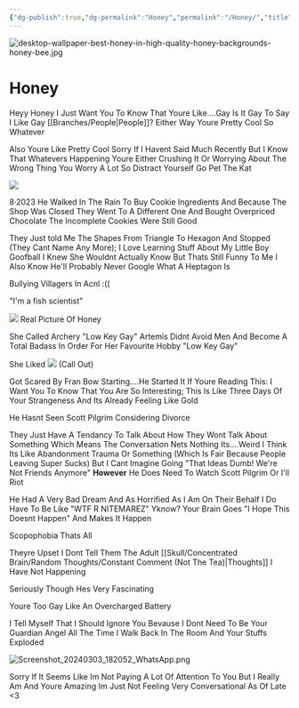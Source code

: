 ```yaml
---
{"dg-publish":true,"dg-permalink":"Honey","permalink":"/Honey/","title":"Honey","hideInGraph":true,"tags":["Tagless"],"noteIcon":""}
---
```


![desktop-wallpaper-best-honey-in-high-quality-honey-backgrounds-honey-bee.jpg](/img/user/images/desktop-wallpaper-best-honey-in-high-quality-honey-backgrounds-honey-bee.jpg)
# Honey

Heyy Honey
I Just Want You To Know That Youre Like....Gay
Is It Gay To Say I Like Gay [[Branches/People\|People]]?
Either Way Youre Pretty Cool So Whatever

Also Youre Like Pretty Cool
Sorry If I Havent Said Much Recently But I Know That Whatevers Happening Youre Either Crushing It Or Worrying About The Wrong Thing
You Worry A Lot So Distract Yourself
Go Pet The Kat



![](https://i.imgur.com/uZCzlCN.png)


8·2023 He Walked In The Rain To Buy Cookie Ingredients And Because The Shop Was Closed They Went To A Different One And Bought Overpriced Chocolate
    The Incomplete Cookies Were Still Good

They Just told Me The Shapes From Triangle To Hexagon And Stopped (They Cant Name Any More); I Love Learning Stuff About My Little Boy
Goofball
I Knew She Wouldnt Actually Know But Thats Still Funny To Me
I Also Know He'll Probably Never Google What A Heptagon Is

Bullying Villagers In Acnl :((

"I'm a fish scientist"

![](https://i.imgur.com/1Cehcyh.jpg)
Real Picture Of Honey

She Called Archery "Low Key Gay"
Artemis Didnt Avoid Men And Become A Total Badass In Order For Her Favourite Hobby "Low Key Gay"

She Liked ![](https://i.imgur.com/3GxHXlG.jpg)
(Call Out)

Got Scared By Fran Bow Starting....He Started It
If Youre Reading This: I Want You To Know That You Are So Interesting; This Is Like Three Days Of Your Strangeness And Its Already Feeling Like Gold

He Hasnt Seen Scott Pilgrim
Considering Divorce

They Just Have A Tendancy To Talk About How They Wont Talk About Something Which Means The Conversation Nets Nothing
Its....Weird
I Think Its Like Abandonment Trauma Or Something (Which Is Fair Because People Leaving Super Sucks) But I Cant Imagine Going "That Ideas Dumb! We're Not Friends Anymore" **However** He Does Need To Watch Scott Pilgrim Or I'll Riot

He Had A Very Bad Dream And As Horrified As I Am On Their Behalf I Do Have To Be Like "WTF R NITEMAREZ" Yknow?
Your Brain Goes "I Hope This Doesnt Happen" And Makes It Happen

Scopophobia 
Thats All

Theyre Upset I Dont Tell Them The Adult [[Skull/Concentrated Brain/Random Thoughts/Constant Comment (Not The Tea)\|Thoughts]] I Have
Not Happening

Seriously Though Hes Very Fascinating

Youre Too Gay
Like An Overcharged Battery

I Tell Myself That I Should Ignore You Bevause I Dont Need To Be Your Guardian Angel All The Time
I Walk Back In The Room And Your Stuffs Exploded

![Screenshot_20240303_182052_WhatsApp.png](/img/user/images/Screenshot_20240303_182052_WhatsApp.png)

Sorry If It Seems Like Im Not Paying A Lot Of Attention To You But I Really Am And Youre Amazing 
Im Just Not Feeling Very Conversational As Of Late <3